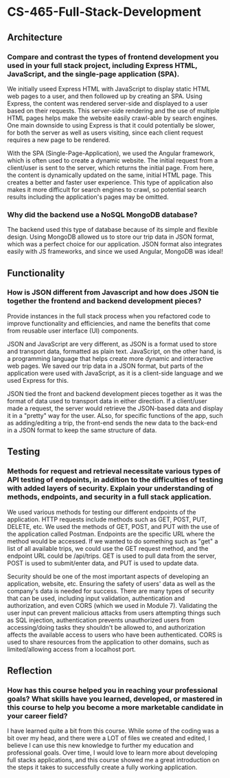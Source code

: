 # CS-465-Full-Stack-Development
## Architecture

### Compare and contrast the types of frontend development you used in your full stack project, including Express HTML, JavaScript, and the single-page application (SPA).    

We initially useed Express HTML with JavaScript to display static HTML web pages to a user, and then followed up by creating an SPA. Using Express, the content was rendered server-side and displayed to a user based on their requests. This server-side rendering and the use of multiple HTML pages helps make the website easily crawl-able by search engines. One main downside to using Express is that it could potentially be slower, for both the server as well as users visiting, since each client request requires a new page to be rendered.  

With the SPA (Single-Page-Application), we used the Angular framework, which is often used to create a dynamic website. The initial request from a client/user is sent to the server, which returns the initial page. From here, the content is dynamically updated on the same, initial HTML page. This creates a better and faster user experience. This type of application also makes it more difficult for search engines to crawl, so potential search results including the application's pages may be omitted.  

### Why did the backend use a NoSQL MongoDB database?    

The backend used this type of database because of its simple and flexible design. Using MongoDB allowed us to store our trip data in JSON format, which was a perfect choice for our application. JSON format also integrates easily with JS frameworks, and since we used Angular, MongoDB was ideal!   

## Functionality

### How is JSON different from Javascript and how does JSON tie together the frontend and backend development pieces?  
Provide instances in the full stack process when you refactored code to improve functionality and efficiencies, and name the benefits that come from reusable user interface (UI) components.    

JSON and JavaScript are very different, as JSON is a format used to store and transport data, formatted as plain text. JavaScript, on the other hand, is a programming language that helps create more dynamic and interactive web pages. We saved our trip data in a JSON format, but parts of the application were used with JavaScript, as it is a client-side language and we used Express for this.  

JSON tied the front and backend development pieces together as it was the format of data used to transport data in either direction. If a client/user made a request, the server would retrieve the JSON-based data and display it in a "pretty" way for the user. ALso, for specific functions of the app, such as adding/editing a trip, the front-end sends the new data to the back-end in a JSON format to keep the same structure of data.  

## Testing

### Methods for request and retrieval necessitate various types of API testing of endpoints, in addition to the difficulties of testing with added layers of security. Explain your understanding of methods, endpoints, and security in a full stack application.    

We used various methods for testing our different endpoints of the application. HTTP requests include methods such as GET, POST, PUT, DELETE, etc. We used the methods of GET, POST, and PUT with the use of the application called Postman. Endpoints are the specific URL where the method would be accessed. If we wanted to do something such as "get" a list of all available trips, we could use the GET request method, and the endpoint URL could be /api/trips. GET is used to pull data from the server, POST is used to submit/enter data, and PUT is used to update data.  

Security should be one of the most important aspects of developing an application, website, etc. Ensuring the safety of users' data as well as the company's data is needed for success. There are many types of security that can be used, including input validation, authentication and authorization, and even CORS (which we used in Module 7). Validating the user input can prevent malicious attacks from users attempting things such as SQL injection, authentication prevents unauthorized users from accessing/doing tasks they shouldn't be allowed to, and authorization affects the available access to users who have been authenticated. CORS is used to share resources from the application to other domains, such as limited/allowing access from a localhost port.  

## Reflection

### How has this course helped you in reaching your professional goals? What skills have you learned, developed, or mastered in this course to help you become a more marketable candidate in your career field?    

I have learned quite a bit from this course. While some of the coding was a bit over my head, and there were a LOT of files we created and edited, I believe I can use this new knowledge to further my education and professional goals. Over time, I would love to learn more about developing full stacks applications, and this course showed me a great introduction on the steps it takes to successfully create a fully working application.
